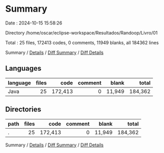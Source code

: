 # Summary

Date : 2024-10-15 15:58:26

Directory /home/oscar/eclipse-workspace/Resultados/Randoop/Livro/01

Total : 25 files,  172413 codes, 0 comments, 11949 blanks, all 184362 lines

Summary / [Details](details.md) / [Diff Summary](diff.md) / [Diff Details](diff-details.md)

## Languages
| language | files | code | comment | blank | total |
| :--- | ---: | ---: | ---: | ---: | ---: |
| Java | 25 | 172,413 | 0 | 11,949 | 184,362 |

## Directories
| path | files | code | comment | blank | total |
| :--- | ---: | ---: | ---: | ---: | ---: |
| . | 25 | 172,413 | 0 | 11,949 | 184,362 |

Summary / [Details](details.md) / [Diff Summary](diff.md) / [Diff Details](diff-details.md)